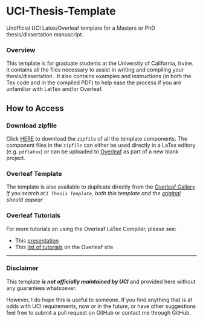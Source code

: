 # UCI-Thesis-Template
Unofficial UCI Latex/Overleaf template for a Masters or PhD thesis/dissertation manuscript.


### Overview
This template is for graduate students at the University of California, Irvine. It contains all the files necessary to assist in writing and compiling your thesis/dissertation . It also contains examples and instructions (in both the Tex code and in the compiled PDF) to help ease the process if you are unfamiliar with LatTex and/or Overleaf.

## How to Access
### Download zipfile
Click [HERE](https://github.com/colby-reyes/UCI-Thesis-Template/archive/refs/heads/main.zip) to download the `zipfile` of all the template components. The component files in the `zipfile` can either be used directly in a LaTex editory (e.g. `pdflatex`) or can be uploaded to [Overleaf](https://www.overleaf.com/) as part of a new blank project.
### Overleaf Template
The template is also available to duplicate directly from the [Overleaf Gallery](https://www.overleaf.com/latex/templates) <br><i>If you search `UCI Thesis Template`, both this template and the [original](https://github.com/lotten/uci-thesis-latex/) should appear</i>

### Overleaf Tutorials
For more tutorials on using the Overleaf LaTex Compiler, please see:
* This [presentation](https://www.overleaf.com/learn/latex/Beamer_Presentations%3A_A_Tutorial_for_Beginners_(Part_1)—Getting_Started)
* This [list of tutorials](https://www.overleaf.com/learn/latex/Tutorials) on the Overleaf site

<hr>

### Disclaimer
This template ***is not officially maintained by UCI*** and provided here without any guarantees whatsoever.

However, I do hope this is useful to someone. If you find anything that is at odds with UCI requirements, now or in the future, or have other suggestions feel free to submit a pull request on GitHub or contact me through GitHub.
